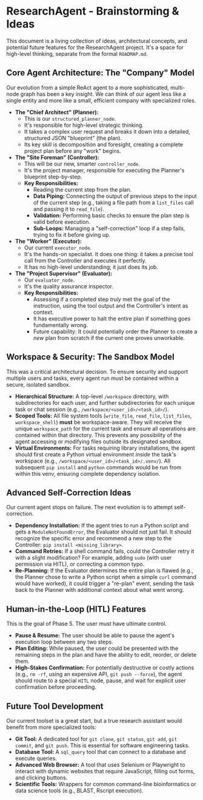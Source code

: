 # ResearchAgent - Brainstorming & Ideas

This document is a living collection of ideas, architectural concepts, and potential future features for the ResearchAgent project. It's a space for high-level thinking, separate from the formal `ROADMAP.md`.

## Core Agent Architecture: The "Company" Model

Our evolution from a simple ReAct agent to a more sophisticated, multi-node graph has been a key insight. We can think of our agent less like a single entity and more like a small, efficient company with specialized roles.

-   **The "Chief Architect" (Planner):**
    -   This is our `structured_planner_node`.
    -   It's responsible for high-level strategic thinking.
    -   It takes a complex user request and breaks it down into a detailed, structured JSON "blueprint" (the plan).
    -   Its key skill is decomposition and foresight, creating a complete project plan before any "work" begins.
-   **The "Site Foreman" (Controller):**
    -   This will be our new, smarter `controller_node`.
    -   It's the project manager, responsible for executing the Planner's blueprint step-by-step.
    -   **Key Responsibilities:**
        -   Reading the current step from the plan.
        -   **Data Piping:** Connecting the output of previous steps to the input of the current step (e.g., taking a file path from a `list_files` call and passing it to `read_file`).
        -   **Validation:** Performing basic checks to ensure the plan step is valid before execution.
        -   **Sub-Loops:** Managing a "self-correction" loop if a step fails, trying to fix it before giving up.
-   **The "Worker" (Executor):**
    -   Our current `executor_node`.
    -   It's the hands-on specialist. It does one thing: it takes a precise tool call from the Controller and executes it perfectly.
    -   It has no high-level understanding; it just does its job.
-   **The "Project Supervisor" (Evaluator):**
    -   Our `evaluator_node`.
    -   It's the quality assurance inspector.
    -   **Key Responsibilities:**
        -   Assessing if a completed step _truly_ met the goal of the instruction, using the tool output and the Controller's intent as context.
        -   It has executive power to halt the entire plan if something goes fundamentally wrong.
        -   Future capability: It could potentially order the Planner to create a _new_ plan from scratch if the current one proves unworkable.

## Workspace & Security: The Sandbox Model

This was a critical architectural decision. To ensure security and support multiple users and tasks, every agent run must be contained within a secure, isolated sandbox.

-   **Hierarchical Structure:** A top-level `/workspace` directory, with subdirectories for each user, and further subdirectories for each unique task or chat session (e.g., `/workspace/<user_id>/<task_id>/`).
-   **Scoped Tools:** All file system tools (`write_file`, `read_file`, `list_files`, `workspace_shell`) **must** be workspace-aware. They will receive the unique `workspace_path` for the current task and ensure all operations are contained within that directory. This prevents any possibility of the agent accessing or modifying files outside its designated sandbox.
-   **Virtual Environments:** For tasks requiring library installations, the agent should first create a Python virtual environment _inside_ the task's workspace (e.g., `/workspace/<user_id>/<task_id>/.venv/`). All subsequent `pip install` and `python` commands would be run from within this venv, ensuring complete dependency isolation.

## Advanced Self-Correction Ideas

Our current agent stops on failure. The next evolution is to attempt self-correction.

-   **Dependency Installation:** If the agent tries to run a Python script and gets a `ModuleNotFoundError`, the Evaluator should not just fail. It should recognize the specific error and recommend a new step to the Controller: `pip install <missing_library>`.
-   **Command Retries:** If a shell command fails, could the Controller retry it with a slight modification? For example, adding `sudo` (with user permission via HITL), or correcting a common typo.
-   **Re-Planning:** If the Evaluator determines the entire plan is flawed (e.g., the Planner chose to write a Python script when a simple `curl` command would have worked), it could trigger a "re-plan" event, sending the task back to the Planner with additional context about what went wrong.

## Human-in-the-Loop (HITL) Features

This is the goal of Phase 5. The user must have ultimate control.

-   **Pause & Resume:** The user should be able to pause the agent's execution loop between any two steps.
-   **Plan Editing:** While paused, the user could be presented with the remaining steps in the plan and have the ability to edit, reorder, or delete them.
-   **High-Stakes Confirmation:** For potentially destructive or costly actions (e.g., `rm -rf`, using an expensive API, `git push --force`), the agent should route to a special `HITL` node, pause, and wait for explicit user confirmation before proceeding.

## Future Tool Development

Our current toolset is a great start, but a true research assistant would benefit from more specialized tools:

-   **Git Tool:** A dedicated tool for `git clone`, `git status`, `git add`, `git commit`, and `git push`. This is essential for software engineering tasks.
-   **Database Tool:** A `sql_query` tool that can connect to a database and execute queries.
-   **Advanced Web Browser:** A tool that uses Selenium or Playwright to interact with dynamic websites that require JavaScript, filling out forms, and clicking buttons.
-   **Scientific Tools:** Wrappers for common command-line bioinformatics or data science tools (e.g., BLAST, Rscript execution).
